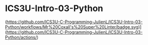 # ICS3U-Intro-03-Python
(https://github.com/ICS3U-C-Programming-JulienL/ICS3U-Intro-03-Python/workflows/Mr%20Coxall's%20Super%20Linter/badge.svg)](https://github.com/ICS3U-C-Programming-JulienL/ICS3U-Intro-03-Python/actions/)
